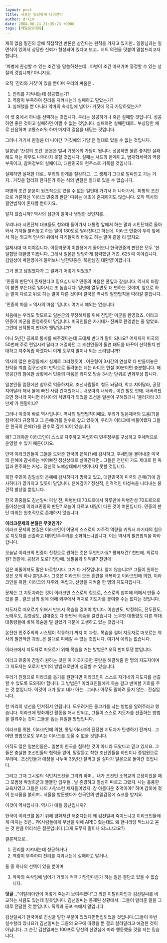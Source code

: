 ```yaml
---
layout: post
title: 서프는 당당하게 나아간다
author: drkim
date: 2004-06-24 21:35:23 +0900
tags: [깨달음의대화]
---
```

 제목 없음 필진의 글에 직접적인 반론은 삼간다는 원칙을 가지고 있지만.. 일몽님과는 일면식이 있어서 상당한 신뢰가 형성되어 있다고 보고.. 저의 의견을 덧붙여 말씀드리고자 합니다.    
  
'파병에 찬성할 수 있는 조건'을 말씀하셨는데.. 파병이 조건 따져가며 흥정할 수 있는 성질의 것입니까? 아니지요.    
  
오직 '진리와 거짓'이 있을 뿐이며 우리의 싸움은..    
  
1) 진리를 지켜내는데 성공했는가?   
2) 역량이 부족하여 진리를 지켜내는데 실패하고 말았는가?   
3) 실패했을 뿐 아니라 악마의 속삭임에 넘어가 거짓에 적극 가담하였는가?    
  
이 셋 중에서 하나를 선택하는 것입니다. 우리는 성공하거나 혹은 실패할 것입니다. 성공하면 좋은 것이고 실패하면 어쩔 수 없는 것입니다. 실패하면 실패한대로.. 부상당한 채로 신음하며 고통스러워 하며 마지막 걸음을 내딛는 것입니다.    
  
그러나 거기서 한걸음 더 나아간 '거짓에의 가담'은 절대로 있을 수 없는 것입니다.    
  
일몽님! '찬성의 조건' 운운은 벌써 거짓에의 가담이 됩니다. 성공하면 물론 좋지만 실패해도 저는 아무도 나무라지 못할 것입니다. 실패는 서프의 한계이고, 범개혁세력의 역량부족이고, 참여정부의 실패이고, 대한민국의 현주소로 기록될 것입니다.    
  
실패하면 실패한 대로.. 우리의 한계를 절감하고.. 그 생채기 그대로 얼싸안고 가는 거지.. 거짓을 합리화 한다든가 하는 식의 변절은 절대로 있을 수 없습니다.    
  
파병의 조건 운운이 원초적으로 있을 수 없는 일인데 거기서 더 나아가서.. 파병의 조건으로 거론하신 '이라크 민중의 판단' 따위는 애초에 존재하지도 않습니다. 오직 역사의 필연법칙이 존재할 뿐이지요.    
  
알지 않습니까? 역사의 심판이 얼마나 냉엄한 것인지를..    
  
우리나라 시민단체 대표들도 청와대 들어가서 대통령 앞에서 하는 말과 시민단체로 돌아와서 기자들 불러놓고 하는 말이 180도로 달라진다고 하는데, 이라크 민중이 우리 앞에서 하는 외교적 언사와 뒤에서 자기들끼리 터놓고 하는 말이 같을 리 없지요.    
  
일제시대 때 이야깁니다. 이등박문이 이완용에게 물어보니 한국민중의 판단은 모두 '한일합방 대환영'이랍니다. 그래서 일본은 당당하게 침략했던 거죠. 625 때 이야깁니다. 김일성이 박헌영에게 물어보니 남한민중은 '북한남침 대환영'이랍니다.    
  
그거 믿고 남침했다가 그 결과가 어떻게 되었죠?    
  
'민중의 판단'이 존재한다고 믿으십니까? 민중의 마음은 풀잎과 같습니다. 역사의 바람이 불면 부는대로 일어서고 또 눕습니다. 일년에 열두번도 더 변하는 것이며, 앞으로 하는 말이 다르고 뒤로 하는 말이 다른 것이며 결국은 역사의 필연법칙을 따라갈 뿐입니다.    
  
'민중의 마음 = 역사의 마음' 입니다. 여기서 예외는 없습니다. 
  
  
처음에는 우리도 멋모르고 일본군의 무장해제를 위해 진입한 미군을 환영했죠. 이라크 민중이 미군을 환영하듯이 말입니다. 미국인들은 자기네가 진짜로 환영받는 줄 알았죠. 그런데 신탁통치 반대가 웬말입니까?    
  
아니 5년간 공짜로 통치를 해주겠다는데 도대체 반대가 말이 되나요? 어제까지 미국의 50번째 주로 편입시켜 달라고 애걸하던 그 조선인들이 돌연 태도를 바꾸어 신탁통치 반대하고 자주독립 하겠다니 이게 도무지 말이나 되는 소리입니까?    
  
역사의 많은 현장들에서 실제로 그러했듯이.. 여운형이 3시간의 연설로 다 만들어놓은 찬탁을 백범 김구선생이 반탁으로 돌려놓는 데는 라디오 연설 30분이면 충분합니다. 해방공간의 첨예한 상황에서 민중의 마음은 라디오 방송 3시간 단위로 변화무상 합니다.    
  
일본인들 입장에선 참으로 억울하지요. 조선사람들이 철도 놔달라, 학교 지어달라, 공장 지어달라 해서 물에 빠진 사람 건져줬더니.. 내보따리 내놔라.. 이건 말도 안돼. 내버려뒀으면 청나라 아니면 러시아의 식민지가 되었을 조선을 일본이 구해줬더니 '물러가라 3.1만세'가 웬말이냐?    
  
그러나 이것이 바로 역사입니다. 역사의 필연법칙이에요. 우리가 일본제국의 도움(?)을 침략이라 규정하고 그 은혜(?)를 원수로 갚고 있듯이, 우리가 이라크에 베풀어봤자 그들은 한국의 은혜(?)를 원수로 갚게 되어 있습니다.    
  
왜? 그래야만 이라크인이 스스로 자주하고 독립하여 민주정부를 구성하고 주체적으로 운영할 수 있기 때문이지요.    
  
만약 이라크인들이 그들을 도와준 한국의 은혜(?)에 감사하고, 후세인을 몰아내준 미국의 은혜에 감사하는 썩어빠진 정신상태로 살아간다면.. 그들은 천년이 가도 제대로 된 독립과 민주화는 커녕.. 정신적 노예상태에서 벗어나지 못할 것입니다.    
  
북한 주민이 김일성의 은혜에 감사하다가 망하고 있고, 대한민국이 미국의 은혜(?)에 감사하다가 망가지고 있듯이 말입니다. 은혜갚기? 정신적, 인격적인 미성숙을 나타내는 봉건적 발상일 뿐입니다.    
  
한국 민중들도 김선일씨 피살 전, 파병반대 70프로에서 하루만에 파병찬성 70프로으로 돌아섰는데 이라크민중의 판단? 오늘이 다르고 내일이 다른 것이 여론입니다. 민중의 판단 따위는 원초적으로 존재하지 않습니다.    
  
**이라크문제의 본질은 무엇인가?**  
이라크 문제의 본질은 이라크인이 어떻게 스스로의 자주적 역량을 키워서 자기네의 힘으로 지도자를 선출하고 대의민주주의를 소화하느냐입니다. 이는 역사의 필연법칙을 따라갑니다.    
  
오늘날 이라크의 민중이 진정으로 원하는 것은 무엇인가요? 평화재건? 천만에. 의료지원? 천만에. 공장과 도로? 천만에. 생필품과 의약품? 천만에! 
  
  
입은 비뚤어져도 말은 바로합시다. 그거 다 거짓입니다. 알지 않습니까? 그들이 원하는 것은 오직 하나 뿐입니다. 그것은 이라크의 모든 혼란을 극복하고 이라크인에 의한, 이라크인을 위한, 이라크의 자주와, 독립과, 신앙을 지켜줄 한 명의 지도자입니다.    
  
문제는 그 지도자라는 것이 이라크인 스스로의 힘으로, 스스로의 참여에 의해서 만들 수 있을 뿐.. 결코 남의 힘에 의해 외부에서 억지로 지도자를 붙여줄 수는 없다는 것입니다.    
  
지도자로 떠오르기 위해서 반드시 목숨을 걸어야 합니다. 이승만도, 박정희도, 전두환도, 노태우도, 김영삼도, 김대중도 다 한번씩 목숨을 걸었습니다. 노무현 대통령도 다른 역대 대통령들에 비해 목숨을 덜 걸었기 때문에 고생하고 있는 것입니다.    
  
온전한 민주주의의 시스템이 작동하기 까지 이 과정.. 목숨을 걸어 지도자로 떠오르는 역사의 필연적인 과정..은 절대로 피해갈 수 없는 것입니다. 여기서 예외는 없습니다.    
  
이라크에서 지도자로 떠오르기 위해 목숨을 거는 방법은? 오직 반미투쟁 뿐입니다.    
  
이라크 민중이 간절히 원하는 것은 이 지긋지긋한 혼란을 해결해줄 한 명의 지도자이며 그 지도자는 오로지 반미의 방법으로만이 성장할 수 있습니다. 
  
  
우리가 진정으로 이라크를 돕기를 원한다면 이라크인이 스스로 자기네의 지도자를 선출할 수 있도록 도와줘야 합니다. 그 방법은? 이라크인들에게 목숨 걸고 반미할 기회를 주는 것 뿐입니다. 이것이 내가 알고 네가 아는.. 그러나 아무도 말하려 들지 않는.. 진실입니다. 
  
  
한 마리의 생선을 던져줘서 안됩니다. 도우려거든 물고기를 낚는 방법을 알려주라고 했습니다. 이라크에 평화재건 활동을 해서 안되고, 그들이 스스로 지도자를 선출하는 방법을 알려주는 것이 그들을 돕는 유일한 방법입니다.    
  
이라크를 위한, 이라크인에 의한, 통일 이라크의 진정한 지도자가 탄생하기 전까지.. 그 어떤 방법으로도 우리는 이라크를 도울 수 없을 것입니다. 
  
  
아직도 많은 일본인들은.. 일본이 한국을 침략한 것이 아니라 도왔다고 믿고 있지요. 그들은 충실한 조선인들의 협력을 얻어, 말잘듣고 착한 조선인들을 하인이나 종업원으로 부리며.. 조선인들과 애정을 나누며 35년간 잘먹고 잘 살다가 일본으로 돌아간 것입니다.    
  
그리고 그때 그시절의 식민지조선을 그리워 하며.. '내가 조선인 소학교의 교장이었을 때 그 모범생 박정희군과 똘똘한 급우들.. 날 존경하고 열심히 따르고 그랬지. 나는 훌륭한 교육자였고 그들은 나의 사랑스런 제자들이었지. 참 아름다운 추억이야!' 하며 감회에 젖어 눈시울을 붉히며.. 서울을 방문했다가 한국인의 반일감정에 쇼크를 받지요.    
  
이것이 역사입니다. 역사가 애들 장난입니까?    
  
한국이 이라크를 돕기 위해 평화재건 해준다는데 왜 김선일씨 죽이느냐고 이라크인들에게 따지는 것은.. PK사람들에게 부산을 위해 APEC 줬는데도 왜 한나라당 찍느냐고 묻는 것 만큼 어리석은 질문입니다.(그게 도무지 말이나 되느냐고요?)    
  
결론적으로..    
  
1) 진리를 지켜내는데 성공하거나   
2) 역량이 부족하여 진리를 지켜내는데 실패하고 말거나..    
  
둘 중 하나의 선택이 있을 뿐이며    
  
3) 악마의 속삭임에 넘어가 거짓에 적극 가담한다든가 하는 일은 결단코 있을 수 없습니다.    

  
  
**덧글 ..**"이탈리아인이 어떻게 죽는지 보여주겠다"고 외친 이탈리아인과 김선일씨를 비교하는 사람도 있는데 잘못입니다. 김선일씨는 통제된 상황에서.. 그들이 일러준 말을 그대로 전달한 것 뿐입니다. 폭력과 공포 속에서 말입니다.    
  
김선일씨가 한국어로 진심을 말한 부분이 있었다면편집되었을 것입니다.(그들이 두번 실수할리 있나요?) 김선일씨는 그들의 요구에 따랐을 뿐 결코 살려달라고 애걸한 것이 아닙니다. 그 순간 김선일씨는 100프로 당신의 신앙심에 따라 행동했을 것을 저는 믿습니다.